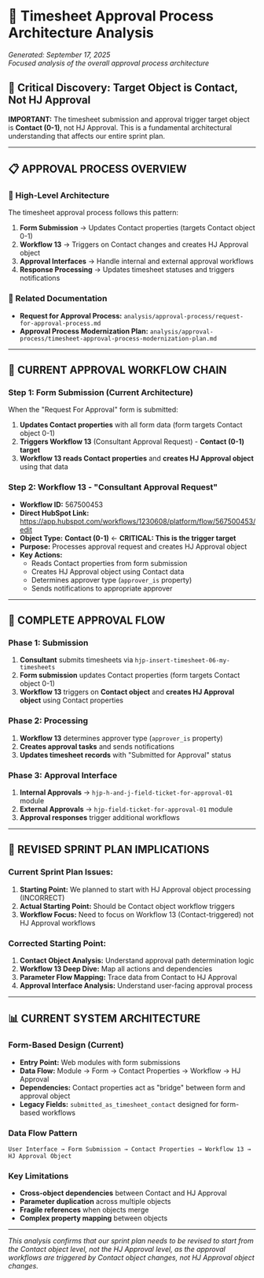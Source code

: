 # 🎯 Timesheet Approval Process Architecture Analysis

*Generated: September 17, 2025*  
*Focused analysis of the overall approval process architecture*

## 🚨 Critical Discovery: Target Object is Contact, Not HJ Approval

**IMPORTANT:** The timesheet submission and approval trigger target object is **Contact (0-1)**, not HJ Approval. This is a fundamental architectural understanding that affects our entire sprint plan.

---

## 📋 **APPROVAL PROCESS OVERVIEW**

### **🎯 High-Level Architecture**

The timesheet approval process follows this pattern:
1. **Form Submission** → Updates Contact properties (targets Contact object 0-1)
2. **Workflow 13** → Triggers on Contact changes and creates HJ Approval object
3. **Approval Interfaces** → Handle internal and external approval workflows
4. **Response Processing** → Updates timesheet statuses and triggers notifications

### **📁 Related Documentation**
- **Request for Approval Process:** `analysis/approval-process/request-for-approval-process.md`
- **Approval Process Modernization Plan:** `analysis/approval-process/timesheet-approval-process-modernization-plan.md`

---

## 🔄 **CURRENT APPROVAL WORKFLOW CHAIN**

### **Step 1: Form Submission (Current Architecture)**
When the "Request For Approval" form is submitted:
1. **Updates Contact properties** with all form data (form targets Contact object 0-1)
2. **Triggers Workflow 13** (Consultant Approval Request) - **Contact (0-1) target**
3. **Workflow 13 reads Contact properties** and **creates HJ Approval object** using that data

### **Step 2: Workflow 13 - "Consultant Approval Request"**
- **Workflow ID:** 567500453
- **Direct HubSpot Link:** https://app.hubspot.com/workflows/1230608/platform/flow/567500453/edit
- **Object Type:** **Contact (0-1)** ← **CRITICAL: This is the trigger target**
- **Purpose:** Processes approval request and creates HJ Approval object
- **Key Actions:**
  - Reads Contact properties from form submission
  - Creates HJ Approval object using Contact data
  - Determines approver type (`approver_is` property)
  - Sends notifications to appropriate approver

---

## 🔄 **COMPLETE APPROVAL FLOW**

### **Phase 1: Submission**
1. **Consultant** submits timesheets via `hjp-insert-timesheet-06-my-timesheets`
2. **Form submission** updates Contact properties (form targets Contact object 0-1)
3. **Workflow 13** triggers on **Contact object** and **creates HJ Approval object** using Contact properties

### **Phase 2: Processing**
1. **Workflow 13** determines approver type (`approver_is` property)
2. **Creates approval tasks** and sends notifications
3. **Updates timesheet records** with "Submitted for Approval" status

### **Phase 3: Approval Interface**
1. **Internal Approvals** → `hjp-h-and-j-field-ticket-for-approval-01` module
2. **External Approvals** → `hjp-field-ticket-for-approval-01` module
3. **Approval responses** trigger additional workflows

---

## 🎯 **REVISED SPRINT PLAN IMPLICATIONS**

### **Current Sprint Plan Issues:**
1. **Starting Point:** We planned to start with HJ Approval object processing (INCORRECT)
2. **Actual Starting Point:** Should be Contact object workflow triggers
3. **Workflow Focus:** Need to focus on Workflow 13 (Contact-triggered) not HJ Approval workflows

### **Corrected Starting Point:**
1. **Contact Object Analysis:** Understand approval path determination logic
2. **Workflow 13 Deep Dive:** Map all actions and dependencies
3. **Parameter Flow Mapping:** Trace data from Contact to HJ Approval
4. **Approval Interface Analysis:** Understand user-facing approval process

---

## 📊 **CURRENT SYSTEM ARCHITECTURE**

### **Form-Based Design (Current)**
- **Entry Point:** Web modules with form submissions
- **Data Flow:** Module → Form → Contact Properties → Workflow → HJ Approval
- **Dependencies:** Contact properties act as "bridge" between form and approval object
- **Legacy Fields:** `submitted_as_timesheet_contact` designed for form-based workflows

### **Data Flow Pattern**
```
User Interface → Form Submission → Contact Properties → Workflow 13 → HJ Approval Object
```

### **Key Limitations**
- **Cross-object dependencies** between Contact and HJ Approval
- **Parameter duplication** across multiple objects
- **Fragile references** when objects merge
- **Complex property mapping** between objects

---

*This analysis confirms that our sprint plan needs to be revised to start from the Contact object level, not the HJ Approval level, as the approval workflows are triggered by Contact object changes, not HJ Approval object changes.*